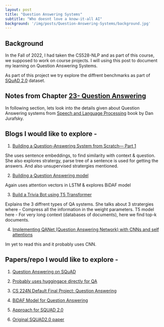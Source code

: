 ```yaml
---
layout: post
title: "Question Answering Systems"
subtitle: "Who doesnt love a know-it-all AI"
background: '/img/posts/Question-Answering-Systems/background.jpg'
---
```


## Background

In the Fall of 2022, I had taken the CS528-NLP and as part of this course, we supposed to work on course projects. I will using this post to document my learning on Question Answering Systems.

As part of this project we try explore the diffrent benchmarks as part of [SQuAD 2.0](https://rajpurkar.github.io/SQuAD-explorer/) dataset.

## Notes from Chapter [23- Question Answering](https://web.stanford.edu/~jurafsky/slp3/)

In following section, lets look into the details given about Question Answering systems from [Speech and Language Processing](https://web.stanford.edu/~jurafsky/slp3/) book by Dan Jurafsky.


## Blogs I would like to explore - 

1. [Building a Question-Answering System from Scratch— Part 1](https://towardsdatascience.com/building-a-question-answering-system-part-1-9388aadff507)

She uses sentence embeddings, to find similarity with context & question. She also explores stratergy, parse tree of a sentence is used for getting the answers. And also unsupervised stratergies mentioned.


2. [Building a Question Answering model](https://towardsdatascience.com/nlp-building-a-question-answering-model-ed0529a68c54)

Again uses attention vectors in LSTM & explores BiDAF model

3. [Build a Trivia Bot using T5 Transformer](https://medium.com/analytics-vidhya/build-a-trivia-bot-using-t5-transformer-345ff83205b6)

Explains the 3 diffrent types of QA systems. She talks about 3 stratergies where
    - Compress all the information in the weight parameters. T5 model here
    - For very long context (databases of documents), here we find top-k documents.

4. [Implementing QANet (Question Answering Network) with CNNs and self attentions
](https://towardsdatascience.com/implementing-question-answering-networks-with-cnns-5ae5f08e312b)

Im yet to read this and it probably uses CNN.

## Papers/repo I would like to explore - 

1. [Question Answering on SQuAD](https://github.com/BAJUKA/SQuAD-NLP)
2. [Probably uses huggingace directly for QA](https://colab.research.google.com/github/NVIDIA/NeMo/blob/main/tutorials/nlp/Question_Answering_Squad.ipynb#scrollTo=n8HZrDmr12_-)
3. [CS 224N Default Final Project: Question Answering](https://web.stanford.edu/class/archive/cs/cs224n/cs224n.1184/default_project/default_project_v2.pdf)
4. [BiDAF Model for Question Answering](https://web.stanford.edu/class/archive/cs/cs224n/cs224n.1174/reports/2760988.pdf)

5. [Approach for SQUAD 2.0](https://web.stanford.edu/class/archive/cs/cs224n/cs224n.1194/reports/default/15743593.pdf)
6. [Original SQUAD2.0 paper](https://arxiv.org/pdf/1806.03822.pdf)